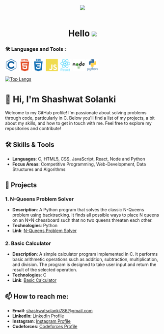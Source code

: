 <div id="header" align="center">
  <img src="https://media.giphy.com/media/M9gbBd9nbDrOTu1Mqx/giphy.gif" width="100"/><br/>
<img src="https://komarev.com/ghpvc/?username=CDragonRanger&style=flat-square&color=blue" alt=""/>
<h1>
  Hello
  <img src="https://media.giphy.com/media/hvRJCLFzcasrR4ia7z/giphy.gif" width="30px"/>
</h1>
</div>

### :hammer_and_wrench: Languages and Tools :

<div>
  <img src="https://github.com/devicons/devicon/blob/master/icons/c/c-line.svg" title="C" **alt="C" width="40" height="40"/>
  <img src="https://github.com/devicons/devicon/blob/master/icons/html5/html5-plain-wordmark.svg" title="HTML5" **alt="HTML5" width="40" height="40"/>
  <img src="https://github.com/devicons/devicon/blob/master/icons/css3/css3-plain-wordmark.svg" title="CSS" **alt="CSS" width="40" height="40"/>
  <img src="https://github.com/devicons/devicon/blob/master/icons/javascript/javascript-plain.svg" title="JS" **alt="JS" width="40" height="40"/>
  <img src="https://github.com/devicons/devicon/blob/master/icons/react/react-original-wordmark.svg" title="REACT" **alt="REACT" width="40" height="40"/>
  <img src="https://github.com/devicons/devicon/blob/master/icons/nodejs/nodejs-original-wordmark.svg" title="NODE" **alt="NODE" width="40" height="40"/>
  <img src="https://github.com/devicons/devicon/blob/master/icons/python/python-original-wordmark.svg" title="PYTHON" **alt="PYTHON" width="40" height="40"/>
</div>

[![Top Langs](https://github-readme-stats.vercel.app/api/top-langs/?username=CDragonRanger&layout=compact&theme=vision-friendly-dark)](https://github.com/anuraghazra/github-readme-stats)

# 👋 Hi, I'm Shashwat Solanki

Welcome to my GitHub profile! I'm passionate about solving problems through code, particularly in C. Below you'll find a list of my projects, a bit about my skills, and how to get in touch with me. Feel free to explore my repositories and contribute!

## 🛠️ Skills & Tools
- **Languages**: C, HTML5, CSS, JavaScript, React, Node and Python
- **Focus Areas**: Competitive Programming, Web-Development, Data Structures and Algorithms

## 🚀 Projects

### 1. **N-Queens Problem Solver**  
   - **Description**: A Python program that solves the classic N-Queens problem using backtracking. It finds all possible ways to place N queens on an N×N chessboard such that no two queens threaten each other.  
   - **Technologies**: Python  
   - **Link**: [N-Queens Problem Solver](https://github.com/CDragonRanger/Python-mini-project)  

### 2. **Basic Calculator**  
   - **Description**: A simple calculator program implemented in C. It performs basic arithmetic operations such as addition, subtraction, multiplication, and division. The program is designed to take user input and return the result of the selected operation.  
   - **Technologies**: C  
   - **Link**: [Basic Calculator](https://github.com/CDragonRanger/Calculator)  

## 📫 How to reach me:
- **Email**: shashwatsolanki786@gmail.com
- **LinkedIn**: [LinkedIn Profile](https://www.linkedin.com/in/shashwat-solanki-546337152/)
- **Instagram**: [Instagram Profile]()
- **Codeforces**: [Codeforces Profile](https://codeforces.com/profile/OnShoreApple)
